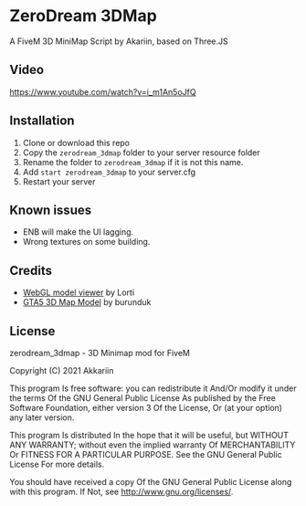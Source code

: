 # ZeroDream 3DMap
A FiveM 3D MiniMap Script by Akariin, based on Three.JS

## Video

https://www.youtube.com/watch?v=i_m1An5oJfQ

## Installation
1. Clone or download this repo
2. Copy the `zerodream_3dmap` folder to your server resource folder
3. Rename the folder to `zerodream_3dmap` if it is not this name.
4. Add `start zerodream_3dmap` to your server.cfg
5. Restart your server

## Known issues
- ENB will make the UI lagging.
- Wrong textures on some building.

## Credits
- [WebGL model viewer](https://github.com/Lorti/webgl-3d-model-viewer-using-three.js) by Lorti
- [GTA5 3D Map Model](https://sketchfab.com/3d-models/map-gta5-f622784b2fa9453fb20821afb74a9cb6) by burunduk

## License
zerodream_3dmap - 3D Minimap mod for FiveM

Copyright (C) 2021 Akkariin

This program Is free software: you can redistribute it And/Or modify it under the terms Of the GNU General Public License As published by the Free Software Foundation, either version 3 Of the License, Or (at your option) any later version.

This program Is distributed In the hope that it will be useful, but WITHOUT ANY WARRANTY; without even the implied warranty Of MERCHANTABILITY Or FITNESS FOR A PARTICULAR PURPOSE. See the GNU General Public License For more details.

You should have received a copy Of the GNU General Public License along with this program. If Not, see http://www.gnu.org/licenses/.

